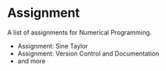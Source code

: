 # Assignment

A list of assignments for Numerical Programming. 

* Assignment: Sine Taylor
* Assignment: Version Control and Documentation
* and more









